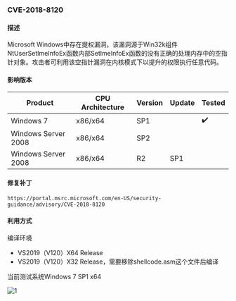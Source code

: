 ### CVE-2018-8120

#### 描述

Microsoft Windows中存在提权漏洞，该漏洞源于Win32k组件NtUserSetImeInfoEx函数内部SetImeInfoEx函数的没有正确的处理内存中的空指针对象。攻击者可利用该空指针漏洞在内核模式下以提升的权限执行任意代码。

#### 影响版本

| Product             | CPU Architecture | Version | Update | Tested             |
| ------------------- | ---------------- | ------- | ------ | ------------------ |
| Windows 7           | x86/x64          | SP1     |        | :heavy_check_mark: |
| Windows Server 2008 | x86/x64          | SP2     |        |                    |
| Windows Server 2008 | x86/x64          | R2      | SP1    |                    |

#### 修复补丁

```
https://portal.msrc.microsoft.com/en-US/security-guidance/advisory/CVE-2018-8120
```

#### 利用方式

编译环境

- VS2019（V120）X64 Release
- VS2019（V120）X32 Release，需要移除shellcode.asm这个文件后编译

当前测试系统Windows 7 SP1 x64

![1](https://github.com/Ascotbe/Random-img/blob/master/WindowsKernelExploits/CVE-2018-8120_win7_x64.gif?raw=true)

